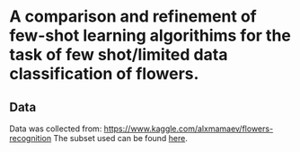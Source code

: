 # A comparison and refinement of few-shot learning algorithims for the task of few shot/limited data classification of flowers.


## Data 
Data was collected from: https://www.kaggle.com/alxmamaev/flowers-recognition
The subset used can be found [here](https://github.com/siddharthshashank/Few-Shot-Learning-for-Image-Classification-of-Common-Flora/tree/main/MAML/flowerImages).
